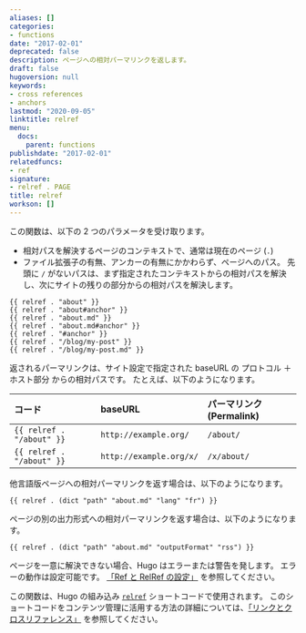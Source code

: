 ```yaml
---
aliases: []
categories:
- functions
date: "2017-02-01"
deprecated: false
description: ページへの相対パーマリンクを返します。
draft: false
hugoversion: null
keywords:
- cross references
- anchors
lastmod: "2020-09-05"
linktitle: relref
menu:
  docs:
    parent: functions
publishdate: "2017-02-01"
relatedfuncs:
- ref
signature:
- relref . PAGE
title: relref
workson: []
---
```


この関数は、以下の 2 つのパラメータを受け取ります。

- 相対パスを解決するページのコンテキストで、通常は現在のページ (`.`)
- ファイル拡張子の有無、アンカーの有無にかかわらず、ページへのパス。 先頭に `/` がないパスは、まず指定されたコンテキストからの相対パスを解決し、次にサイトの残りの部分からの相対パスを解決します。

```go-html-template
{{ relref . "about" }}
{{ relref . "about#anchor" }}
{{ relref . "about.md" }}
{{ relref . "about.md#anchor" }}
{{ relref . "#anchor" }}
{{ relref . "/blog/my-post" }}
{{ relref . "/blog/my-post.md" }}
```

返されるパーマリンクは、サイト設定で指定された baseURL の プロトコル ＋ ホスト部分 からの相対パスです。 たとえば、以下のようになります。

コード | baseURL | パーマリンク (Permalink)
:--|:--|:--
`{{ relref . "/about" }}`|`http://example.org/`|`/about/`
`{{ relref . "/about" }}`|`http://example.org/x/`|`/x/about/`

他言語版ページへの相対パーマリンクを返す場合は、以下のようになります。

```go-html-template
{{ relref . (dict "path" "about.md" "lang" "fr") }}
```

ページの別の出力形式への相対パーマリンクを返す場合は、以下のようになります。

```go-html-template
{{ relref . (dict "path" "about.md" "outputFormat" "rss") }}
```

ページを一意に解決できない場合、Hugo はエラーまたは警告を発します。 エラーの動作は設定可能です。 [「Ref と RelRef の設定」](/content-management/cross-references/#ref-and-relref-configuration) を参照してください。

この関数は、Hugo の組み込み [`relref`](/content-management/shortcodes/#ref-and-relref) ショートコードで使用されます。 このショートコードをコンテンツ管理に活用する方法の詳細については、[「リンクとクロスリファレンス」](/content-management/cross-references/) を参照してください。
